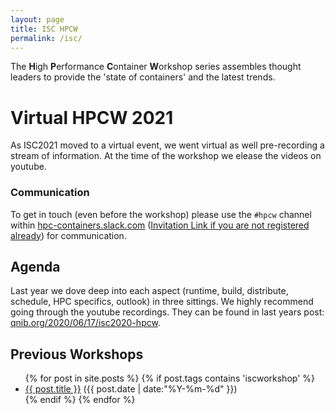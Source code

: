 ```yaml
---
layout: page
title: ISC HPCW
permalink: /isc/
---
```


The **H**igh **P**erformance **C**ontainer **W**orkshop series assembles thought leaders to provide the 'state of containers' and the latest trends.

# Virtual HPCW 2021

As ISC2021 moved to a virtual event, we went virtual as well pre-recording a stream of information. At the time of the workshop we elease the videos on youtube.

### Communication
To get in touch (even before the workshop) please use the `#hpcw` channel within [hpc-containers.slack.com](https://hpc-containers.slack.com) ([Invitation Link if you are not registered already](https://join.slack.com/t/hpc-containers/shared_invite/zt-ak9q6jw7-UZgpv7IJua5jCtJ_db_yAQ)) for communication.

## Agenda

Last year we dove deep into each aspect (runtime, build, distribute, schedule, HPC specifics, outlook) in three sittings.
We highly recommend going through the youtube recordings. They can be found in last years post: [qnib.org/2020/06/17/isc2020-hpcw](https://qnib.org/2020/06/17/isc2020-hpcw/).

## Previous Workshops

<ul class="posts">
{% for post in site.posts %}
  {% if post.tags contains 'iscworkshop' %}
      <div class="post_info">
        <li>
          <a href="{{ post.url }}">{{ post.title }}</a>
          <span>({{ post.date | date:"%Y-%m-%d" }})</span>
        </li>
      </div>
  {% endif %}
{% endfor %}
</ul>
